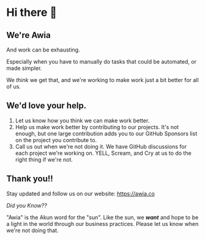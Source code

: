 # Hi there 👋

<!--

**Here are some ideas to get you started:**

🙋‍♀️ A short introduction - what is your organization all about?
🌈 Contribution guidelines - how can the community get involved?
👩‍💻 Useful resources - where can the community find your docs? Is there anything else the community should know?
🍿 Fun facts - what does your team eat for breakfast?
🧙 Remember, you can do mighty things with the power of [Markdown](https://docs.github.com/github/writing-on-github/getting-started-with-writing-and-formatting-on-github/basic-writing-and-formatting-syntax)
-->
## We're Awia

And work can be exhausting. 

Especially when you have to manually do tasks that could be automated, or made simpler. 

We _think_ we get that, and we're working to make work just a bit better for all of us.

## We'd love your help.

1. Let us know how you think we can make work better. 
2. Help us make work better by contributing to our projects. It's not enough, but one large contribution adds you to our GitHub Sponsors list on the project you contribute to.
3. Call us out when we're not doing it. We have GitHub discussions for each project we're working on. YELL, Scream, and Cry at us to do the right thing if we're not.

## Thank you!!

Stay updated and follow us on our website: https://awia.co



_Did you Know??_

"Awia" is the Akun word for the "sun". Like the sun, we **_want_** and hope to be a light in the world through our business practices. Please let us know when we're not doing that.
